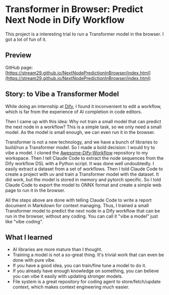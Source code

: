 # Transformer in Browser: Predict Next Node in Dify Workflow

This project is a interesting trial to run a Transformer model in the browser. I got a lot of fun of it.

## Preview

GitHub page: [https://stream29.github.io/NextNodePredictionInBrowser/index.html](https://stream29.github.io/NextNodePredictionInBrowser/index.html)

## Story: to Vibe a Transformer Model

While doing an internship at [Dify](https://dify.ai), I found it inconvenient to edit a workflow, 
which is far from the experience of AI completion in code editors.

Then I came up with this idea: Why not train a small model that can predict the next node in a workflow?
This is a simple task, so we only need a small model.
As the model is small enough, we can even run it in the browser.

Transformer is not a new technology, and we have a bunch of libraries to build/run a Transformer model.
So I made a bold decision: I would try to vibe a model.
I cloned the [Awesome-Dify-Workflow](https://github.com/svcvit/Awesome-Dify-Workflow) repository to my workspace.
Then I tell Claude Code to extract the node sequences from the Dify workflow DSL with a Python script.
It was done well undoubtedly. I easily extract a dataset from a set of workflows.
Then I told Claude Code to create a project with uv and train a Transformer model with the dataset.
It did work, but the model is stored in memory and pytorch specific.
So I told Claude Code to export the model to ONNX format and create a simple web page to run it in the browser.

All the steps above are done with telling Claude Code to write a report document in Markdown for context managing.
Thus, I trained a small Transformer model to predict the next node in a Dify workflow that can be run in the browser, 
without any coding. You can call it "vibe a model" just like "vibe coding".

## What I learned

- AI libraries are more mature than I thought.
- Training a model is not a so-great thing. It's trivial work that can even be done with pure vibe.
- If you have a good idea, you can train/fine tune a model to do it.
- If you already have enough knowledge on something, you can believe you can vibe it easily with updating stronger models.
- File system is a great repository for coding agent to store/fetch/update context, which makes context engineering much easier.
